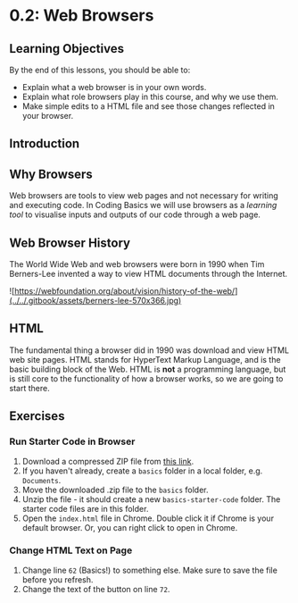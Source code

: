 # 0.2: Web Browsers

## Learning Objectives

By the end of this lessons, you should be able to:

* Explain what a web browser is in your own words.
* Explain what role browsers play in this course, and why we use them.
* Make simple edits to a HTML file and see those changes reflected in your browser.

## Introduction

## Why Browsers

Web browsers are tools to view web pages and not necessary for writing and executing code. In Coding Basics we will use browsers as a _learning tool_ to visualise inputs and outputs of our code through a web page.

## Web Browser History

The World Wide Web and web browsers were born in 1990 when Tim Berners-Lee invented a way to view HTML documents through the Internet.

![https://webfoundation.org/about/vision/history-of-the-web/](../../.gitbook/assets/berners-lee-570x366.jpg)

## HTML

The fundamental thing a browser did in 1990 was download and view HTML web site pages. HTML stands for HyperText Markup Language, and is the basic building block of the Web. HTML is **not** a programming language, but is still core to the functionality of how a browser works, so we are going to start there.

## Exercises

### Run Starter Code in Browser

1. Download a compressed ZIP file from [this link](https://github.com/rocketacademy/swe101-starter-code/archive/main.zip).
2. If you haven't already, create a `basics` folder in a local folder, e.g. `Documents`.
3. Move the downloaded .zip file to the `basics` folder.
4. Unzip the file - it should create a new `basics-starter-code` folder. The starter code files are in this folder.
5. Open the `index.html` file in Chrome. Double click it if Chrome is your default browser. Or, you can right click to open in Chrome.

### Change HTML Text on Page

1. Change line `62` (Basics!) to something else. Make sure to save the file before you refresh.
2. Change the text of the button on line `72`.
